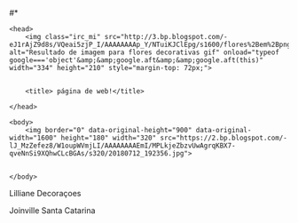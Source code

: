 #*
  
  <html  lang="en">
	
	<head> 
		<img class="irc_mi" src="http://3.bp.blogspot.com/-eJ1rAjZ9d8s/VQeai5zjP_I/AAAAAAAAp_Y/NTuiKJClEpg/s1600/flores%2Bem%2Bpng%2Be%2Bhd%2B(1).gif" alt="Resultado de imagem para flores decorativas gif" onload="typeof google==='object'&amp;&amp;google.aft&amp;&amp;google.aft(this)" width="334" height="210" style="margin-top: 72px;">
		
		
		<title> página de web!</title>
		
	</head>

	<body> 
		<img border="0" data-original-height="900" data-original-width="1600" height="180" width="320" src="https://2.bp.blogspot.com/-lJ_MzZefez8/W1oupWVmjLI/AAAAAAAAEmI/MPLkjeZbzvUwAgrqKBX7-qveNnSi9XQhwCLcBGAs/s320/20180712_192356.jpg">
		
		
	</body>
	

</html>
Lilliane Decoraçoes


Joinville                                                        Santa Catarina
